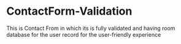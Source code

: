 # ContactForm-Validation
This is Contact From in which its is fully validated and having room database for the user record for the user-friendly experience

